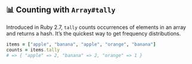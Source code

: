## 📊 Counting with `Array#tally`

Introduced in Ruby 2.7, `tally` counts occurrences of elements in an array and returns a hash. It’s the quickest way to get frequency distributions.

```ruby
items = ["apple", "banana", "apple", "orange", "banana"]
counts = items.tally
# => { "apple" => 2, "banana" => 2, "orange" => 1 }
```